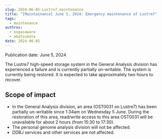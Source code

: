```yaml
---
slug: 2024-06-05-Lustre7_maintenance
title: "[Maintainance] June 5, 2024: Emergency maintenance of Lustre7"
tags:
  - maintenance
authros:
  - oogasawara
  - akatsumata
date: 2024-06-05
---
```


Publication date: June 5, 2024


The Lustre7 high-speed storage system in the General Analysis division has experienced a failure and is currently partially un-writable. The system is currently being restored. It is expected to take approximately two hours to recover.


## Scope of impact

- In the General Analysis division, an area (OST0031 on Lustre7) has been partially un-writable since 1:34am on Wednesday 5 June. During the restoration of this area, read/write access to this area OST0031 will be unavailable for about 2 hours (from 15:30 to 17:30).
- The personal genome analysis division will not be affected.
- DDBJ services and other services are not affected.
